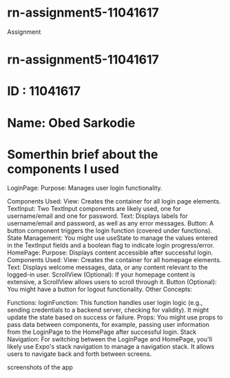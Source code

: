 # rn-assignment5-11041617
Assignment

# rn-assignment5-11041617
# ID : 11041617
# Name: Obed Sarkodie
# Somerthin brief about the components I used
 LoginPage:
Purpose: Manages user login functionality.

Components Used:
View: Creates the container for all login page elements.
TextInput: Two TextInput components are likely used, one for username/email and one for password.
Text: Displays labels for username/email and password, as well as any error messages.
Button: A button component triggers the login function (covered under functions).
State Management: You might use useState to manage the values entered in the TextInput fields and a boolean flag to indicate login progress/error.
HomePage:
Purpose: Displays content accessible after successful login. Components Used: View: Creates the container for all homepage elements. Text: Displays welcome messages, data, or any content relevant to the logged-in user. ScrollView (Optional): If your homepage content is extensive, a ScrollView allows users to scroll through it. Button (Optional): You might have a button for logout functionality. Other Concepts:

Functions: loginFunction: This function handles user login logic (e.g., sending credentials to a backend server, checking for validity). It might update the state based on success or failure. Props: You might use props to pass data between components, for example, passing user information from the LoginPage to the HomePage after successful login. Stack Navigation: For switching between the LoginPage and HomePage, you'll likely use Expo's stack navigation to manage a navigation stack. It allows users to navigate back and forth between screens.

screenshots of the app

